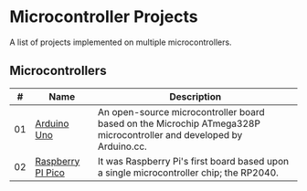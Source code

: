 # Microcontroller Projects

A list of projects implemented on multiple microcontrollers.

## Microcontrollers

|  #  | Name                                               | Description                                                                                                         |
| ----| ---------------------------------------------------| --------------------------------------------------------------------------------------------------------------------|
|  01 | [Arduino Uno](./arduino-uno/README.md)             | An open-source microcontroller board based on the Microchip ATmega328P microcontroller and developed by Arduino.cc. |
|  02 | [Raspberry PI Pico](./raspberry-pi-pico/README.md) | It was Raspberry Pi's first board based upon a single microcontroller chip; the RP2040.                             |
